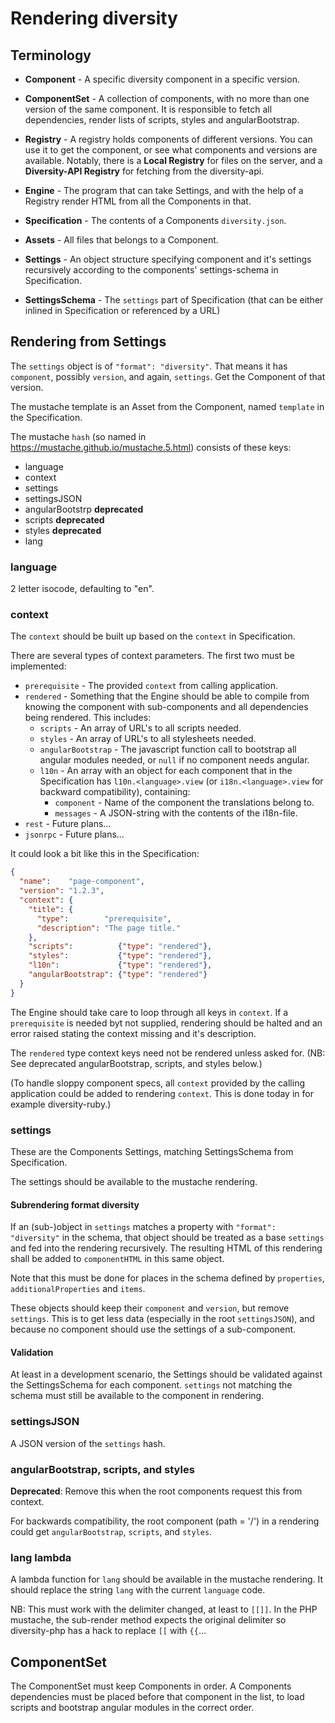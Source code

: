 Rendering diversity
===================

Terminology
-----------

  * **Component** - A specific diversity component in a specific version.

  * **ComponentSet** - A collection of components, with no more than one version of the same
    component.  It is responsible to fetch all dependencies, render lists of scripts, styles and
    angularBootstrap.

  * **Registry** - A registry holds components of different versions.  You can use it to get the
    component, or see what components and versions are available.  Notably, there is a **Local
    Registry** for files on the server, and a **Diversity-API Registry** for fetching from the
    diversity-api.

  * **Engine** - The program that can take Settings, and with the help of a Registry render HTML
    from all the Components in that.

  * **Specification** - The contents of a Components `diversity.json`.

  * **Assets** - All files that belongs to a Component.

  * **Settings** - An object structure specifying component and it's settings recursively according
    to the components' settings-schema in Specification.

  * **SettingsSchema** - The `settings` part of Specification (that can be either inlined in
    Specification or referenced by a URL)


Rendering from Settings
-----------------------

The `settings` object is of `"format": "diversity"`.  That means it has `component`, possibly
`version`, and again, `settings`.  Get the Component of that version.

The mustache template is an Asset from the Component, named `template` in the Specification.

The mustache `hash` (so named in https://mustache.github.io/mustache.5.html) consists of these keys:

  * language
  * context
  * settings
  * settingsJSON
  * angularBootstrp **deprecated**
  * scripts **deprecated**
  * styles **deprecated**
  * lang


### language

2 letter isocode, defaulting to "en".


### context

The `context` should be built up based on the `context` in Specification.

There are several types of context parameters.  The first two must be implemented:

  * `prerequisite` - The provided `context` from calling application.
  * `rendered` - Something that the Engine should be able to compile from knowing the component
    with sub-components and all dependencies being rendered.  This includes:
    * `scripts` - An array of URL's to all scripts needed.
    * `styles` - An array of URL's to all stylesheets needed.
    * `angularBootstrap` - The javascript function call to bootstrap all angular modules needed, or
      `null` if no component needs angular.
    * `l10n` - An array with an object for each component that in the Specification has
      `l10n.<language>.view` (or `i18n.<language>.view` for backward compatibility), containing:
      * `component` - Name of the component the translations belong to.
      * `messages` - A JSON-string with the contents of the i18n-file.
  * `rest` - Future plans…
  * `jsonrpc` - Future plans…


It could look a bit like this in the Specification:

```json
{
  "name":    "page-component",
  "version": "1.2.3",
  "context": {
    "title": {
      "type":        "prerequisite",
      "description": "The page title."
    },
    "scripts":          {"type": "rendered"},
    "styles":           {"type": "rendered"},
    "l10n":             {"type": "rendered"},
    "angularBootstrap": {"type": "rendered"}
  }
}
```

The Engine should take care to loop through all keys in `context`.  If a `prerequisite` is needed
byt not supplied, rendering should be halted and an error raised stating the context missing and
it's description.

The `rendered` type context keys need not be rendered unless asked for. (NB: See deprecated
angularBootstrap, scripts, and styles below.)

(To handle sloppy component specs, all `context` provided by the calling application could be added
to rendering `context`.  This is done today in for example diversity-ruby.)


### settings

These are the Components Settings, matching SettingsSchema from Specification.

The settings should be available to the mustache rendering.

#### Subrendering format diversity

If an (sub-)object in `settings` matches a property with `"format": "diversity"` in the schema,
that object should be treated as a base `settings` and fed into the rendering recursively.  The
resulting HTML of this rendering shall be added to `componentHTML` in this same object.

Note that this must be done for places in the schema defined by `properties`,
`additionalProperties` and `items`.

These objects should keep their `component` and `version`, but remove `settings`.  This is to get
less data (especially in the root `settingsJSON`), and because no component should use the settings
of a sub-component.

#### Validation

At least in a development scenario, the Settings should be validated against the SettingsSchema for
each component.  `settings` not matching the schema must still be available to the component in
rendering.


### settingsJSON

A JSON version of the `settings` hash.


### angularBootstrap, scripts, and styles

**Deprecated**: Remove this when the root components request this from context.

For backwards compatibility, the root component (path = '/') in a rendering could get
`angularBootstrap`, `scripts`, and `styles`.


### lang lambda

A lambda function for `lang` should be available in the mustache rendering.  It should replace the
string `lang` with the current `language` code.

NB: This must work with the delimiter changed, at least to `[[]]`.  In the PHP mustache, the
sub-render method expects the original delimiter so diversity-php has a hack to replace
`[[` with `{{`…


ComponentSet
------------

The ComponentSet must keep Components in order.  A Components dependencies must be placed before
that component in the list, to load scripts and bootstrap angular modules in the correct order.
